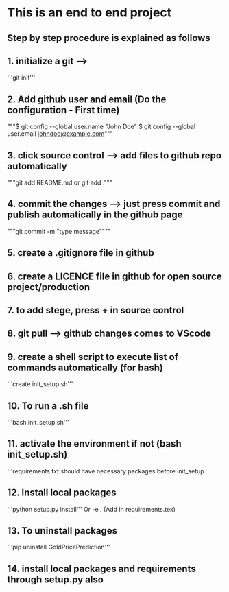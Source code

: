 # This is an end to end project
## Step by step procedure is explained as follows
## 1. initialize a git --> 
'''git init'''
## 2. Add github user and email  (Do the configuration - First time)
 """$ git config --global user.name "John Doe"
    $ git config --global user.email johndoe@example.com"""
## 3. click source control --> add files to github repo automatically
"""git add README.md
 or git add ."""
## 4. commit the changes --> just press commit and publish automatically in the  github page
"""git commit -m "type message""""
## 5. create a .gitignore file in github
## 6. create a LICENCE file in github for open source project/production
## 7. to add stege, press + in source control
## 8. git pull --> github changes comes to VScode
## 9. create a shell script to execute list of commands automatically (for bash)
'''create init_setup.sh'''
## 10. To run a .sh file
'''bash init_setup.sh'''
## 11. activate the environment if not (bash init_setup.sh)
'''requirements.txt should have necessary packages before init_setup
## 12. Install local packages
'''python setup.py install'''
 Or -e . (Add in requirements.tex)
## 13. To uninstall packages
'''pip uninstall GoldPricePrediction'''
## 14. install local packages and requirements through setup.py also


